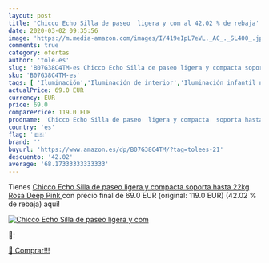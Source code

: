 ```yaml
---
layout: post
title: 'Chicco Echo Silla de paseo  ligera y com al 42.02 % de rebaja'
date: 2020-03-02 09:35:56
image: 'https://m.media-amazon.com/images/I/419eIpL7eVL._AC_._SL400_.jpg'
comments: true
category: ofertas
author: 'tole.es'
slug: 'B07G38C4TM-es Chicco Echo Silla de paseo ligera y compacta soporta hasta...'
sku: 'B07G38C4TM-es'
tags: [ 'Iluminación','Iluminación de interior','Iluminación infantil nocturna','Lámparas e iluminación infantil','Monos para bebés niño','Ropa','Ropa de una pieza para bebés niño','Ropa para bebés','Ropa para bebés niño','chicco', ]
actualPrice: 69.0 EUR
currency: EUR
price: 69.0
comparePrice: 119.0 EUR
prodname: 'Chicco Echo Silla de paseo  ligera y compacta  soporta hasta 22kg  Rosa  Deep Pink '
country: 'es'
flag: '🇪🇸'
brand: ''
buyurl: 'https://www.amazon.es/dp/B07G38C4TM/?tag=tolees-21'
descuento: '42.02'
average: '68.17333333333333'
---
```


Tienes [Chicco Echo Silla de paseo  ligera y compacta  soporta hasta 22kg  Rosa  Deep Pink ](https://www.amazon.es/dp/B07G38C4TM/?tag=tolees-21) con precio final de  69.0 EUR (original: 119.0 EUR) (42.02 %  de rebaja) aqui!

[![Chicco Echo Silla de paseo  ligera y com](https://m.media-amazon.com/images/I/419eIpL7eVL._AC_._SL400_.jpg)](https://www.amazon.es/dp/B07G38C4TM/?tag=tolees-21)

🔎:


[🛒 Comprar!!!](https://www.amazon.es/dp/B07G38C4TM/?tag=tolees-21)
